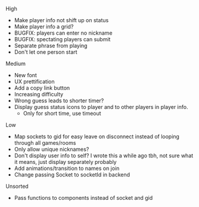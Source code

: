 High
- Make player info not shift up on status
- Make player info a grid?
- BUGFIX: players can enter no nickname
- BUGFIX: spectating players can submit
- Separate phrase from playing
- Don't let one person start

Medium
- New font
- UX prettification
- Add a copy link button
- Increasing difficulty
- Wrong guess leads to shorter timer?
- Display guess status icons to player and to other players in player info. 
    - Only for short time, use timeout

Low
- Map sockets to gid for easy leave on disconnect instead of looping through all games/rooms
- Only allow unique nicknames?
- Don't display user info to self? I wrote this a while ago tbh, not sure what it means, just display separately probably
- Add animations/transition to names on join
- Change passing Socket to socketId in backend

Unsorted
- Pass functions to components instead of socket and gid
